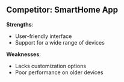 ## Competitor: SmartHome App
**Strengths**:
- User-friendly interface
- Support for a wide range of devices

**Weaknesses**:
- Lacks customization options
- Poor performance on older devices